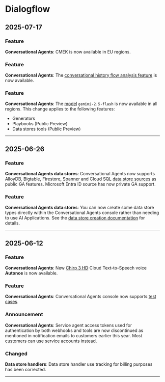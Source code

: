 # Dialogflow

## 2025-07-17

### Feature

**Conversational Agents**: CMEK is now available in EU regions.

### Feature

**Conversational Agents**: The [conversational history flow analysis feature](https://cloud.google.com/dialogflow/cx/docs/concept/conversation-history#flow-analysis-table) is now available.

### Feature

**Conversational Agents**: The [model](https://cloud.google.com/vertex-ai/generative-ai/docs/learn/model-versions) `gemini-2.5-flash` is now available in all regions. This change applies to the following features:

* Generators
* Playbooks (Public Preview)
* Data stores tools (Public Preview)

---
## 2025-06-26

### Feature

**Conversational Agents data stores**: Conversational Agents now supports AlloyDB, Bigtable, Firestore, Spanner and Cloud SQL [data store sources](https://cloud.google.com/dialogflow/cx/docs/concept/data-store#sources) as public GA features. Microsoft Entra ID source has now private GA support.

### Feature

**Conversational Agents data stores**: You can now create some data store types directly within the Conversational Agents console rather than needing to use AI Applications. See the [data store creation documentation](https://cloud.google.com/dialogflow/cx/docs/concept/data-store/handler#data-store-console) for details.

---
## 2025-06-12

### Feature

**Conversational Agents**: New [Chirp 3 HD](https://cloud.google.com/text-to-speech/docs/chirp3-hd) Cloud Text-to-Speech voice **Autonoe** is now available.

### Feature

**Conversational Agents**: Conversational Agents console now supports [test cases](https://cloud.google.com/dialogflow/cx/docs/concept/test-case).

### Announcement

**Conversational Agents**: Service agent access tokens used for authentication by both webhooks and tools are now discontinued as mentioned in notification emails to customers earlier this year. Most customers can use service accounts instead.

### Changed

**Data store handlers**: Data store handler use tracking for billing purposes has been corrected.

---

